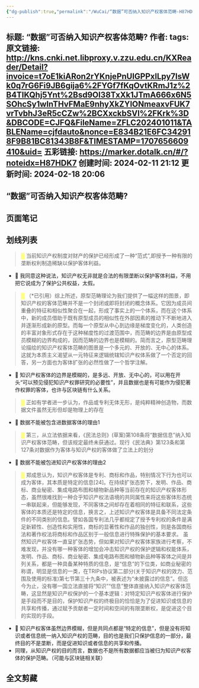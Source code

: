 ```yaml
---
{"dg-publish":true,"permalink":"/WuCai/“数据”可否纳入知识产权客体范畴-H87HDK7/","dgPassFrontmatter":true}
---
```


标题: “数据”可否纳入知识产权客体范畴?
作者: 
tags: 
原文链接: http://kns.cnki.net.libproxy.v.zzu.edu.cn/KXReader/Detail?invoice=t7oE1kiARon2rYKnjePnUIGPPxlLpy7IsWk0q7rG6Fi9JB6gija6%2FYGf7fKqOvtKRmJ1z%2B4TIKQhj5Ynt%2Bsd9OI38TxXk1JTmA666x6N5SOhcSy1wlnTHvFMaE9nhyXkZYlONmeaxvFUK7vrTvbhJ3eR5cCZw%2BCXxckbSVl%2FKrk%3D&DBCODE=CJFQ&FileName=ZFLC202401011&TABLEName=cjfdauto&nonce=E834B21E6FC342918F9B81BC81343B8F&TIMESTAMP=1707656609410&uid=
五彩链接: https://marker.dotalk.cn/#/?noteidx=H87HDK7
创建时间: 2024-02-11 21:12
更新时间: 2024-02-18 20:06
---

## “数据”可否纳入知识产权客体范畴? 

## 页面笔记


## 划线列表
> <font color="#FFFF83">█  </font>当前知识产权制度对财产的保护已经形成了一种“范式”,即授予一种有限的垄断权利制造稀缺以保护客体利益。
- 📝 我同意这种说法，知识产权无非就是合法的有限垄断以保护客体利益，不用把它说成为了保护公共权益，太假。

> <font color="#FFFF83">█  </font>（*已引用）综上所述，原型范畴理论为我们提供了一幅这样的图景，即知识产权的客体范畴并不是一个封闭或即将封闭的概念体系。它因为成员间重叠的特征和相似性聚合在一起，形成了事实上的一个体系，而在这个体系中，新的成员借助于既有原型成员的相似性在外部因素的推动下不断地进入并逐渐形成新的原型。而每一个原型从中心到边缘是梯度变化的，人类创造的丰富对象形式存在于这种梯度性的过渡范围中，而范畴的边界是由原型成员模糊的边界构成的，因而范畴的边界也是模糊的。简而言之，原型范畴理论描绘的知识产权客体范畴的图景是一个多元的、开放的、无中心的体系。这就为本质主义渴望从一元特征来逻辑统辖知识产权体系做了一个否定的回答，另一方面也为客体扩张的必然性做了一个哲学注解。
- 📝 知识产权客体的边界是模糊的，是多远、开放、无中心的，可以用在开头“可以预见侵犯知识产权罪研究的必要性”，并且数据也是有可能作为侵犯著作权罪的客体，也许与区块链有什么关系。

> <font color="#FFFF83">█  </font>正如有学者进一步认为，作品或专利无体无形，是纯粹精神创造物，而数据文件虽然无形但却是物理上的存在
- 📝 数据不能被包含进数据客体的理由1

> <font color="#FFFF83">█  </font>第三，从立法依据来看，《民法总则》(草案)第108条将“数据信息”纳入知识产权客体范畴，但该规定最终未获通过。现行《民法典》第123条和第127条对数据作为客体与知识产权的客体做了立法上的划分
- 📝 数据不能被包进知识产权客体的理由2

> <font color="#FFFF83">█  </font>郑成思认为，知识产权客体是专利、商标和作品，特别情况下行为也可以成为客体，其本质是特定的信息[24]。在持续扩张态势下，发明、作品、商标、商业秘密、集成电路布图和植物新品种等当前存在的知识产权客体形态，虽然很难找到一种合乎知识产权法语境的共同属性来将这些客体形态统一串联起来，但能够发现，不同客体之间却存在着相同的特征和联系，这些客体的本质还是特定的信息，换言之，上述知识产权客体是具备不同法定条件的不同类别的信息。譬如各国专利法几乎都规定了授予专利权的条件是满足新颖性、创造性和实用性，商标的显著性和作品的独创性，则是各国商标法和著作权法将商标和作品区别于一般信息进行特殊保护的基本要求。
> 虽然知识产权客体一直呈扩张态势，但如果对知识产权客体家族进行考察，不难发现，并没有哪一种客体的增加会冲击知识产权的保护逻辑和权能体系，发明、作品、商标、商业秘密、集成电路布图和植物新品种等客体之间是并列关系，都是一种具备某种特质的信息，是“信息”的下位类，如商业秘密的称谓，明显是信息的一类，在TRIPs协议第二部分(关于知识产权的效力、范围及使用的标准)第七节第三十九条中，被表述为“未披露过的信息”。但迄今为止，没有哪一国立法直接将“知识”“信息”整体直接纳入知识产权客体范畴，这显然是知识产权保护的一个基本逻辑：对特定知识产权客体进行保护是手段而不是目的，保护知识产权的终极目的恰恰是为了促进知识或信息的共享和传播，通过赋予贡献者一定时间和空间的有限垄断权，是促进这个目的实现的手段。
- 📝 知识产权客体虽然边界模糊，但是共同点都是“特定的信息”，但是没有将知识或者信息统一纳入知识产权的范畴，目的也是我们只保护信息的一部分，最终目的不是垄断，而是促进知识或者信息的共享和传播。
- 同理，从知识产权的目的而言，数据也不是所有数据都应当被归为知识产权客体的保护范畴。（可能与区块链相关联）


## 全文剪藏

